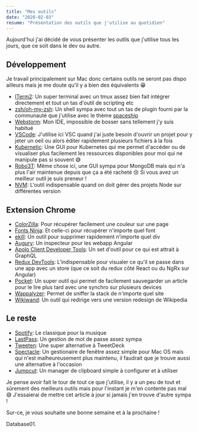 ```yaml
---
title: "Mes outils"
date: "2020-02-03"
resume: "Présentation des outils que j'utilise au quotidien"
---
```


Aujourd'hui j'ai décidé de vous présenter les outils que j'utilise tous les jours, que ce soit dans le dev ou autre.

## Développement

Je travail principalement sur Mac donc certains outils ne seront pas dispo ailleurs mais je me doute qu'il y a bien des équivalents 😁

- [ITerm2](https://github.com/gnachman/iTerm2): Un super terminal avec un tmux assez bien fait intégrer directement et tout un tas d'outil de scripting etc
- [zsh/oh-my-zsh](https://ohmyz.sh/): Un shell sympa avec tout un tas de plugin fourni par la communauté que j'utilise avec le thème [spaceship](https://github.com/denysdovhan/spaceship-prompt)
- [Webstorm](https://www.jetbrains.com/webstorm/): Mon IDE, impossible de bosser sans tellement j'y suis habitué
- [VSCode](https://code.visualstudio.com/): J'utilise ici VSC quand j'ai juste besoin d'ouvrir un projet pour y jeter un oeil ou alors éditer rapidement plusieurs fichiers à la fois
- [Kubernetic](https://kubernetic.com/): Une GUI pour Kubernetes qui me permet d'accéder ou de visualiser plus facilement les ressources disponibles pour moi qui ne manipule pas si souvent 😅
- [Robo3T](https://robomongo.org/download): Même chose ici, une GUI sympa pour MongoDB mais qui n'a plus l'air maintenue depuis que ça a été racheté 😢 Si vous avez un meilleur outil je suis preneur !
- [NVM](https://github.com/nvm-sh/nvm): L'outil indispensable quand on doit gérer des projets Node sur différentes version

## Extension Chrome

- [ColorZilla](https://chrome.google.com/webstore/detail/colorzilla/bhlhnicpbhignbdhedgjhgdocnmhomnp): Pour récupérer facilement une couleur sur une page
- [Fonts Ninja](https://chrome.google.com/webstore/detail/fonts-ninja/eljapbgkmlngdpckoiiibecpemleclhh): Et celle-ci pour récupérer n'importe quel font
- [ekill](https://chrome.google.com/webstore/detail/ekill/lcgdpfaiipaelnpepigdafiogebaeedg): Un outil pour supprimer rapidement n'importe quel div
- [Augury](https://chrome.google.com/webstore/detail/augury/elgalmkoelokbchhkhacckoklkejnhcd): Un inspecteur pour les webapp Angular
- [Apolo Client Developer Tools](https://chrome.google.com/webstore/detail/apollo-client-developer-t/jdkknkkbebbapilgoeccciglkfbmbnfm): Un set d'outil pour ce qui est attrait à GraphQL
- [Redux DevTools](https://chrome.google.com/webstore/detail/redux-devtools/lmhkpmbekcpmknklioeibfkpmmfibljd): L'indispensable pour visualer ce qu'il se passe dans une app avec un store (que ce soit du redux côté React ou du NgRx sur Angular)
- [Pocket](https://chrome.google.com/webstore/detail/save-to-pocket/niloccemoadcdkdjlinkgdfekeahmflj): Un super outil qui permet de facilement sauvegarder un article pour le lire plus tard avec une synchro sur plusieurs devices
- [Wappalyzer](https://chrome.google.com/webstore/detail/wappalyzer/gppongmhjkpfnbhagpmjfkannfbllamg): Permet de sniffer la stack de n'importe quel site
- [Wikiwand](https://chrome.google.com/webstore/detail/wikiwand-wikipedia-modern/emffkefkbkpkgpdeeooapgaicgmcbolj): Un outil qui redirige vers une version redesign de Wikipedia

## Le reste

- [Spotify](https://www.spotify.com/): Le classique pour la musique
- [LastPass](https://www.lastpass.com/): Un gestion de mot de passe assez sympa
- [Tweeten](https://tweetenapp.com/): Une super alternative à TweetDeck 
- [Spectacle](https://www.spectacleapp.com/): Un gestionaire de fenêtre assez simple pour Mac OS mais qui n'est malheureusement plus maintenu, il faudrait que je trouve aussi une alternative à l'occasion
- [Jumpcut](https://snark.github.io/jumpcut/): Un manager de clipboard simple à configurer et à utiliser

Je pense avoir fait le tour de tout ce que j'utilise, il y a un peu de tout et sûrement des meilleurs outils mais pour l'instant je m'en contente pas mal 😅 J'essaierai de mettre cet article à jour si jamais j'en trouve d'autre sympa !

Sur-ce, je vous souhaite une bonne semaine et à la prochaine !

Database01.

